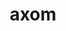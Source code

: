 ---
title: "axom"
layout: cache
categories: [package, develop-2024-01-28]
meta: {"versions": ["0.8.1"], "compilers": ["gcc@=11.4.0", "gcc@=7.5.0", "gcc@=9.4.0", "oneapi@=2024.0.0"], "oss": ["ubuntu18.04", "ubuntu20.04", "ubuntu22.04"], "platforms": ["linux"], "targets": ["neoverse_v1", "neoverse_v2", "ppc64le", "x86_64_v3"], "stacks": ["e4s", "e4s-neoverse-v2", "e4s-neoverse_v1", "e4s-oneapi", "e4s-power", "radiuss", "root"], "num_specs": 6, "num_specs_by_stack": {"root": 6, "radiuss": 1, "e4s-neoverse_v1": 1, "e4s-power": 1, "e4s": 1, "e4s-neoverse-v2": 1, "e4s-oneapi": 1}}
spec_details: [{"hash": "2qc244p3ssmozschhorurkjpxhxpeqhk", "compiler": "gcc@=7.5.0", "versions": ["0.8.1"], "os": "ubuntu18.04", "platform": "linux", "target": "x86_64_v3", "variants": ["build_system=cmake", "build_type=Release", "+cpp14", "~cuda", "~devtools", "+examples", "+fortran", "generator=make", "+hdf5", "~ipo", "+lua", "~mfem", "+mpi", "+openmp", "~python", "+raja", "~rocm", "~scr", "+shared", "+tools", "+umpire"], "stacks": ["root", "radiuss"], "size": "-", "tarball": "https://binaries.spack.io/releases/develop-2024-01-28/build_cache/linux-ubuntu18.04-x86_64_v3/gcc-7.5.0/axom-0.8.1/linux-ubuntu18.04-x86_64_v3-gcc-7.5.0-axom-0.8.1-2qc244p3ssmozschhorurkjpxhxpeqhk.spack"}, {"hash": "3dr7so2ikbwzsmup7xssgxoq2omrfikm", "compiler": "gcc@=11.4.0", "versions": ["0.8.1"], "os": "ubuntu20.04", "platform": "linux", "target": "neoverse_v1", "variants": ["build_system=cmake", "build_type=Release", "+cpp14", "~cuda", "~devtools", "+examples", "+fortran", "generator=make", "+hdf5", "~ipo", "+lua", "~mfem", "+mpi", "+openmp", "~python", "+raja", "~rocm", "~scr", "+shared", "+tools", "+umpire"], "stacks": ["root", "e4s-neoverse_v1"], "size": "-", "tarball": "https://binaries.spack.io/releases/develop-2024-01-28/build_cache/linux-ubuntu20.04-neoverse_v1/gcc-11.4.0/axom-0.8.1/linux-ubuntu20.04-neoverse_v1-gcc-11.4.0-axom-0.8.1-3dr7so2ikbwzsmup7xssgxoq2omrfikm.spack"}, {"hash": "ypiwpi6lzi7tvp73gqmccyy66wrjr4p6", "compiler": "gcc@=9.4.0", "versions": ["0.8.1"], "os": "ubuntu20.04", "platform": "linux", "target": "ppc64le", "variants": ["build_system=cmake", "build_type=Release", "+cpp14", "~cuda", "~devtools", "+examples", "+fortran", "generator=make", "+hdf5", "~ipo", "+lua", "~mfem", "+mpi", "+openmp", "~python", "+raja", "~rocm", "~scr", "+shared", "+tools", "+umpire"], "stacks": ["e4s-power", "root"], "size": "-", "tarball": "https://binaries.spack.io/releases/develop-2024-01-28/build_cache/linux-ubuntu20.04-ppc64le/gcc-9.4.0/axom-0.8.1/linux-ubuntu20.04-ppc64le-gcc-9.4.0-axom-0.8.1-ypiwpi6lzi7tvp73gqmccyy66wrjr4p6.spack"}, {"hash": "uzoquqlrdzdgvcelyg7qlvdgc23ujolz", "compiler": "gcc@=11.4.0", "versions": ["0.8.1"], "os": "ubuntu20.04", "platform": "linux", "target": "x86_64_v3", "variants": ["build_system=cmake", "build_type=Release", "+cpp14", "~cuda", "~devtools", "+examples", "+fortran", "generator=make", "+hdf5", "~ipo", "+lua", "~mfem", "+mpi", "+openmp", "~python", "+raja", "~rocm", "~scr", "+shared", "+tools", "+umpire"], "stacks": ["root", "e4s"], "size": "-", "tarball": "https://binaries.spack.io/releases/develop-2024-01-28/build_cache/linux-ubuntu20.04-x86_64_v3/gcc-11.4.0/axom-0.8.1/linux-ubuntu20.04-x86_64_v3-gcc-11.4.0-axom-0.8.1-uzoquqlrdzdgvcelyg7qlvdgc23ujolz.spack"}, {"hash": "7qywe4gy5rih3r2pizfwbpyinbhtrtl5", "compiler": "gcc@=11.4.0", "versions": ["0.8.1"], "os": "ubuntu22.04", "platform": "linux", "target": "neoverse_v2", "variants": ["build_system=cmake", "build_type=Release", "+cpp14", "~cuda", "~devtools", "+examples", "+fortran", "generator=make", "+hdf5", "~ipo", "+lua", "~mfem", "+mpi", "+openmp", "~python", "+raja", "~rocm", "~scr", "+shared", "+tools", "+umpire"], "stacks": ["root", "e4s-neoverse-v2"], "size": "-", "tarball": "https://binaries.spack.io/releases/develop-2024-01-28/build_cache/linux-ubuntu22.04-neoverse_v2/gcc-11.4.0/axom-0.8.1/linux-ubuntu22.04-neoverse_v2-gcc-11.4.0-axom-0.8.1-7qywe4gy5rih3r2pizfwbpyinbhtrtl5.spack"}, {"hash": "zmfuazikpqjmxikp2xgm2n4evkkmzx45", "compiler": "oneapi@=2024.0.0", "versions": ["0.8.1"], "os": "ubuntu22.04", "platform": "linux", "target": "x86_64_v3", "variants": ["build_system=cmake", "build_type=Release", "+cpp14", "~cuda", "~devtools", "+examples", "+fortran", "generator=make", "~hdf5", "~ipo", "~lua", "~mfem", "+mpi", "+openmp", "~python", "+raja", "~rocm", "~scr", "+shared", "+tools", "+umpire"], "stacks": ["root", "e4s-oneapi"], "size": "-", "tarball": "https://binaries.spack.io/releases/develop-2024-01-28/build_cache/linux-ubuntu22.04-x86_64_v3/oneapi-2024.0.0/axom-0.8.1/linux-ubuntu22.04-x86_64_v3-oneapi-2024.0.0-axom-0.8.1-zmfuazikpqjmxikp2xgm2n4evkkmzx45.spack"}]
---
